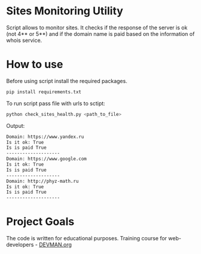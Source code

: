 # Sites Monitoring Utility

Script allows to monitor sites. It checks if the response of the server is ok (not 4\*\* or 5\*\*) and if the domain name is paid based on the information of whois service. 

# How to use

Before using script install the required packages.

```bash
pip install requirements.txt
```

To run script pass file with urls to sctipt:

```bash
python check_sites_health.py <path_to_file>
```

Output:

```bash
Domain: https://www.yandex.ru
Is it ok: True
Is is paid True
--------------------
Domain: https://www.google.com
Is it ok: True
Is is paid True
--------------------
Domain: http://phyz-math.ru
Is it ok: True
Is is paid True
--------------------
```

# Project Goals

The code is written for educational purposes. Training course for web-developers - [DEVMAN.org](https://devman.org)

